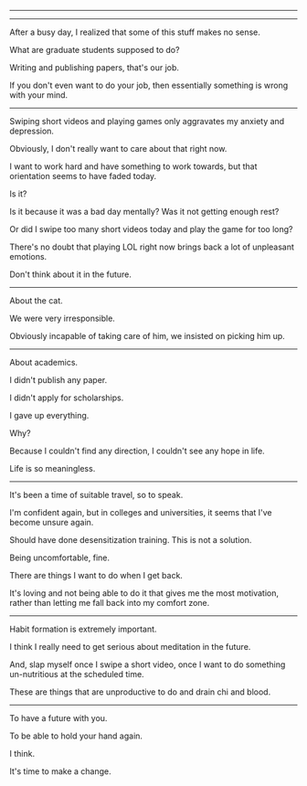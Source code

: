 ----

---

After a busy day, I realized that some of this stuff makes no sense.

What are graduate students supposed to do?

Writing and publishing papers, that's our job.

If you don't even want to do your job, then essentially something is wrong with your mind.

---

Swiping short videos and playing games only aggravates my anxiety and depression.

Obviously, I don't really want to care about that right now.

I want to work hard and have something to work towards, but that orientation seems to have faded today.

Is it?

Is it because it was a bad day mentally? Was it not getting enough rest?

Or did I swipe too many short videos today and play the game for too long?

There's no doubt that playing LOL right now brings back a lot of unpleasant emotions.

Don't think about it in the future.

---

About the cat.

We were very irresponsible.

Obviously incapable of taking care of him, we insisted on picking him up.

---

About academics.

I didn't publish any paper.

I didn't apply for scholarships.

I gave up everything.

Why?

Because I couldn't find any direction, I couldn't see any hope in life.

Life is so meaningless.

---

It's been a time of suitable travel, so to speak.

I'm confident again, but in colleges and universities, it seems that I've become unsure again.

Should have done desensitization training. This is not a solution.

Being uncomfortable, fine.

There are things I want to do when I get back.

It's loving and not being able to do it that gives me the most motivation, rather than letting me fall back into my comfort zone.

---

Habit formation is extremely important.

I think I really need to get serious about meditation in the future.

And, slap myself once I swipe a short video, once I want to do something un-nutritious at the scheduled time.

These are things that are unproductive to do and drain chi and blood.

---

To have a future with you.

To be able to hold your hand again.

I think.

It's time to make a change.

